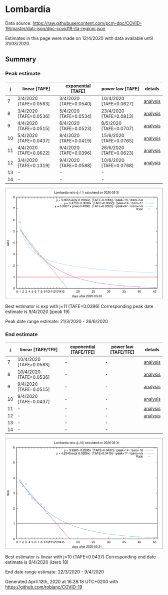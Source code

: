 # Lombardia


Data source: https://raw.githubusercontent.com/pcm-dpc/COVID-19/master/dati-json/dpc-covid19-ita-regioni.json

Estimates in this page were made on 12/4/2020 with data available until 31/03/2020.


## Summary 

### Peak estimate 
|j|linear [TAFE]|exponential [TAFE]|power law [TAFE]|details|
|---|----|-----------|---------|-------|
|7|2/4/2020 [TAFE=0.0583]|3/4/2020 [TAFE=0.0540]|10/4/2020 [TAFE=0.0627]|[analysis](COVID-19_lombardia_j7_2020-03-31.md)|
|8|3/4/2020 [TAFE=0.0536]|5/4/2020 [TAFE=0.0534]|23/4/2020 [TAFE=0.0813]|[analysis](COVID-19_lombardia_j8_2020-03-31.md)|
|9|4/4/2020 [TAFE=0.0515]|6/4/2020 [TAFE=0.0523]|8/5/2020 [TAFE=0.0707]|[analysis](COVID-19_lombardia_j9_2020-03-31.md)|
|10|5/4/2020 [TAFE=0.0437]|8/4/2020 [TAFE=0.0419]|15/6/2020 [TAFE=0.0765]|[analysis](COVID-19_lombardia_j10_2020-03-31.md)|
|11|4/4/2020 [TAFE=0.0622]|9/4/2020 [TAFE=0.0396]|26/6/2020 [TAFE=0.0623]|[analysis](COVID-19_lombardia_j11_2020-03-31.md)|
|12|3/4/2020 [TAFE=0.1319]|9/4/2020 [TAFE=0.0588]|10/6/2020 [TAFE=0.0768]|[analysis](COVID-19_lombardia_j12_2020-03-31.md)|
|13|-|-|-||
|14|-|-|-||

![best peak estimate](COVID-19_lombardia_j11_2020-03-31.png)

Best estimator is exp with j=11 (TAFE=0.0396)
Corresponding peak date estimate is 9/4/2020 (ipeak 19)


Peak date range estimate: 21/3/2020 - 26/6/2020

### End estimate 
|j|linear [TAFE/TFE]|exponential [TAFE/TFE]|power law [TAFE/TFE]|details|
|---|----|-----------|---------|-------|
|7|10/4/2020 [TAFE=0.0583]|-|-|[analysis](COVID-19_lombardia_j7_2020-03-31.md)|
|8|10/4/2020 [TAFE=0.0536]|-|-|[analysis](COVID-19_lombardia_j8_2020-03-31.md)|
|9|9/4/2020 [TAFE=0.0515]|-|-|[analysis](COVID-19_lombardia_j9_2020-03-31.md)|
|10|9/4/2020 [TAFE=0.0437]|-|-|[analysis](COVID-19_lombardia_j10_2020-03-31.md)|
|11|-|-|-|[analysis](COVID-19_lombardia_j11_2020-03-31.md)|
|12|-|-|-|[analysis](COVID-19_lombardia_j12_2020-03-31.md)|
|13|-|-|-||
|14|-|-|-||

![best zero estimate](COVID-19_lombardia_j10_2020-03-31.png)

Best estimator is linear with j=10 (TAFE=0.0437)
Corresponding end date estimate is 9/4/2020 (izero 18)


End date range estimate: 22/3/2020 - 9/4/2020

Generated April 12th, 2020 at 16:28:18 UTC+0200 with https://github.com/robianc/COVID-19
